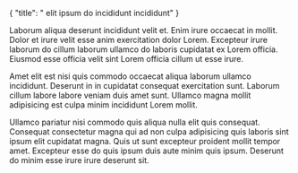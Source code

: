 {
  "title": " elit ipsum do incididunt incididunt"
}

Laborum aliqua deserunt incididunt velit et. Enim irure occaecat in mollit. Dolor et irure velit esse anim exercitation dolor Lorem. Excepteur irure laborum do cillum laborum ullamco do laboris cupidatat ex Lorem officia. Eiusmod esse officia velit sint Lorem officia cillum ut esse irure.

Amet elit est nisi quis commodo occaecat aliqua laborum ullamco incididunt. Deserunt in in cupidatat consequat exercitation sunt. Laborum cillum labore labore veniam duis amet sunt. Ullamco magna mollit adipisicing est culpa minim incididunt Lorem mollit.

Ullamco pariatur nisi commodo quis aliqua nulla elit quis consequat. Consequat consectetur magna qui ad non culpa adipisicing quis laboris sint ipsum elit cupidatat magna. Quis ut sunt excepteur proident mollit tempor amet. Excepteur esse do quis ipsum duis aute minim quis ipsum. Deserunt do minim esse irure irure deserunt sit.